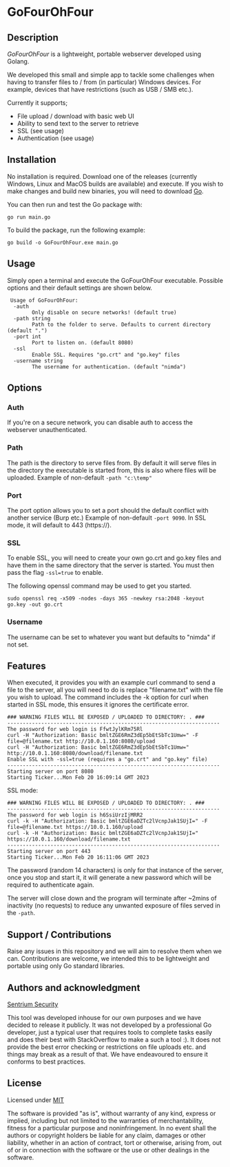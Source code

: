 # GoFourOhFour

## Description
*GoFourOhFour* is a lightweight, portable webserver developed using Golang.

 We developed this small and simple app to tackle some challenges when having to transfer files to / from (in particular) Windows devices. For example, devices that have restrictions (such as USB / SMB etc.). 

Currently it supports;

- File upload / download with basic web UI
- Ability to send text to the server to retrieve
- SSL (see usage)
- Authentication (see usage)


## Installation
No installation is required. Download one of the releases (currently Windows, Linux and MacOS builds are available) and execute. If you wish to make changes and build new binaries, you will need to download [Go](https://go.dev/dl/).

You can then run and test the Go package with:

`go run main.go`

To build the package, run the following example:

`go build -o GoFourOhFour.exe main.go`

## Usage

Simply open a terminal and execute the GoFourOhFour executable. Possible options and their default settings are shown below. 

```
 Usage of GoFourOhFour:
  -auth
        Only disable on secure networks! (default true)
  -path string
        Path to the folder to serve. Defaults to current directory (default ".")
  -port int
        Port to listen on. (default 8080)
  -ssl
        Enable SSL. Requires "go.crt" and "go.key" files
  -username string
        The username for authentication. (default "nimda")
```

## Options

### Auth

If you're on a secure network, you can disable auth to access the webserver unauthenticated.

### Path
The path is the directory to serve files from. By default it will serve files in the directory the executable is started from, this is also where files will be uploaded. Example of non-default `-path "c:\temp"`

### Port

The port option allows you to set a port should the default conflict with another service (Burp etc.)
Example of non-default `-port 9090`. In SSL mode, it will default to 443 (https://).

### SSL
To enable SSL, you will need to create your own go.crt and go.key files and have them in the same directory that the server is started. 
You must then pass the flag `-ssl=true` to enable. 

The following openssl command may be used to get you started.

`sudo openssl req -x509 -nodes -days 365 -newkey rsa:2048 -keyout go.key -out go.crt`

### Username
The username can be set to whatever you want but defaults to "nimda" if not set.

## Features

When executed, it provides you with an example curl command to send a file to the server, all you will need to do is replace "filename.txt" with the file you wish to upload. The command includes the -k option for curl when started in SSL mode, this ensures it ignores the certificate error.

```
### WARNING FILES WILL BE EXPOSED / UPLOADED TO DIRECTORY: . ###
---------------------------------------------------------------------
The password for web login is FfwtJylKRm75Rl
curl -H "Authorization: Basic bmltZGE6RmZ3dEp5bEtSbTc1Umw=" -F file=@filename.txt http://10.0.1.160:8080/upload
curl -H "Authorization: Basic bmltZGE6RmZ3dEp5bEtSbTc1Umw=" http://10.0.1.160:8080/download/filename.txt
Enable SSL with -ssl=true (requires a "go.crt" and "go.key" file)
---------------------------------------------------------------------
Starting server on port 8080
Starting Ticker...Mon Feb 20 16:09:14 GMT 2023
```
SSL mode:

```
### WARNING FILES WILL BE EXPOSED / UPLOADED TO DIRECTORY: . ###
---------------------------------------------------------------------
The password for web login is h6SsiUrzIjMRR2
curl -k -H "Authorization: Basic bmltZGE6aDZTc2lVcnpJak1SUjI=" -F file=@filename.txt https://10.0.1.160/upload
curl -k -H "Authorization: Basic bmltZGE6aDZTc2lVcnpJak1SUjI=" https://10.0.1.160/download/filename.txt
---------------------------------------------------------------------
Starting server on port 443
Starting Ticker...Mon Feb 20 16:11:06 GMT 2023
```

The password (random 14 characters) is only for that instance of the server, once you stop and start it, it will generate a new password which will be required to authenticate again.

The server will close down and the program will terminate after ~2mins of inactivity (no requests) to reduce any unwanted exposure of files served in the `-path`.

## Support / Contributions
Raise any issues in this repository and we will aim to resolve them when we can. Contributions are welcome, we intended this to be lightweight and portable using only Go standard libraries.

## Authors and acknowledgment
[Sentrium Security](https://www.sentrium.co.uk)

This tool was developed inhouse for our own purposes and we have decided to release it publicly. It was not developed by a professional Go developer, just a typical user that requires tools to complete tasks easily and does their best with StackOverflow to make a such a tool :). It does not provide the best error checking or restrictions on file uploads etc. and things may break as a result of that. We have endeavoured to ensure it conforms to best practices.

## License
Licensed under [MIT](https://opensource.org/licenses/MIT)

The software is provided "as is", without warranty of any kind, express or implied, including but not limited to the warranties of merchantability, fitness for a particular purpose and noninfringement. In no event shall the authors or copyright holders be liable for any claim, damages or other liability, whether in an action of contract, tort or otherwise, arising from, out of or in connection with the software or the use or other dealings in the software.
